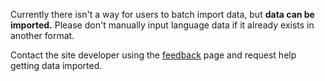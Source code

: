 Currently there isn't a way for users to batch import data, but **data can be imported.** Please don't manually input language data if it already exists in another format.

Contact the site developer using the [feedback](/feedback/) page and request help getting data imported.